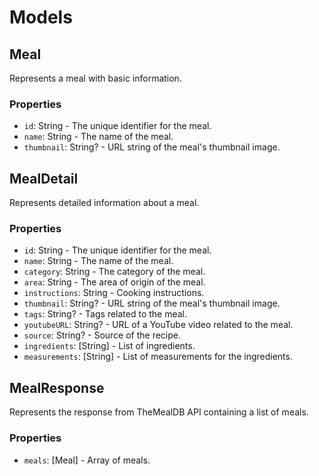 # Models

## Meal

Represents a meal with basic information.

### Properties

- `id`: String - The unique identifier for the meal.
- `name`: String - The name of the meal.
- `thumbnail`: String? - URL string of the meal's thumbnail image.

## MealDetail

Represents detailed information about a meal.

### Properties

- `id`: String - The unique identifier for the meal.
- `name`: String - The name of the meal.
- `category`: String - The category of the meal.
- `area`: String - The area of origin of the meal.
- `instructions`: String - Cooking instructions.
- `thumbnail`: String? - URL string of the meal's thumbnail image.
- `tags`: String? - Tags related to the meal.
- `youtubeURL`: String? - URL of a YouTube video related to the meal.
- `source`: String? - Source of the recipe.
- `ingredients`: [String] - List of ingredients.
- `measurements`: [String] - List of measurements for the ingredients.

## MealResponse

Represents the response from TheMealDB API containing a list of meals.

### Properties

- `meals`: [Meal] - Array of meals.
